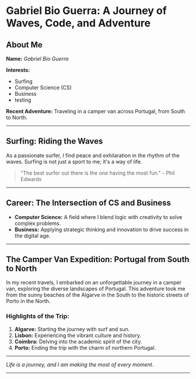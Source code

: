 # Gabriel Bio Guerra: A Journey of Waves, Code, and Adventure

## About Me

**Name:** *Gabriel Bio Guerra*

**Interests:**
- Surfing
- Computer Science (CS)
- Business
- testing

**Recent Adventure:** Traveling in a camper van across Portugal, from South to North.

---

## Surfing: Riding the Waves

As a passionate surfer, I find peace and exhilaration in the rhythm of the waves. Surfing is not just a sport to me; it's a way of life.

> "The best surfer out there is the one having the most fun." - Phil Edwards

---

## Career: The Intersection of CS and Business

- **Computer Science:** A field where I blend logic with creativity to solve complex problems.
- **Business:** Applying strategic thinking and innovation to drive success in the digital age.

---

## The Camper Van Expedition: Portugal from South to North


In my recent travels, I embarked on an unforgettable journey in a camper van, exploring the diverse landscapes of Portugal. This adventure took me from the sunny beaches of the Algarve in the South to the historic streets of Porto in the North.


### Highlights of the Trip:
1. **Algarve:** Starting the journey with surf and sun.
2. **Lisbon:** Experiencing the vibrant culture and history.
3. **Coimbra:** Delving into the academic spirit of the city.
4. **Porto:** Ending the trip with the charm of northern Portugal.

---

*Life is a journey, and I am making the most of every moment.*

---
